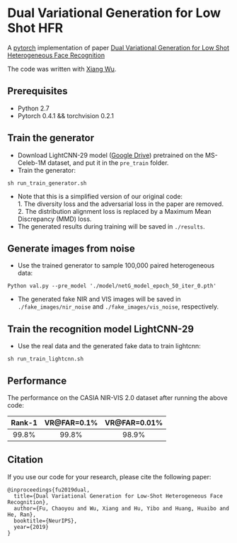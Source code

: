 # Dual Variational Generation for Low Shot HFR
A [pytorch](https://pytorch.org/) implementation of paper [Dual Variational Generation for Low Shot Heterogeneous Face Recognition](https://arxiv.org/pdf/1903.10203.pdf)

The code was written with [Xiang Wu](https://github.com/AlfredXiangWu).

## Prerequisites
- Python 2.7
- Pytorch 0.4.1 && torchvision 0.2.1 

## Train the generator
- Download LightCNN-29 model ([Google Drive](https://drive.google.com/file/d/1Jn6aXtQ84WY-7J3Tpr2_j6sX0ch9yucS/view)) pretrained on the MS-Celeb-1M dataset, and put it in the `pre_train` folder.
- Train the generator:
```
sh run_train_generator.sh
```
- Note that this is a simplified version of our original code: <br>
        1.  The diversity loss and the adversarial loss in the paper are removed. <br>
        2. The distribution alignment loss is replaced by a Maximum Mean Discrepancy (MMD) loss.
- The generated results during training will be saved in `./results`.

## Generate images from noise
- Use the trained generator to sample 100,000 paired heterogeneous data:
```
Python val.py --pre_model './model/netG_model_epoch_50_iter_0.pth'
```
- The generated fake NIR and VIS images will be saved in `./fake_images/nir_noise` and `./fake_images/vis_noise`, respectively.

## Train the recognition model LightCNN-29
- Use the real data and the generated fake data to train lightcnn:
```
sh run_train_lightcnn.sh
```

## Performance
The performance on the CASIA NIR-VIS 2.0 dataset after running the above code:

Rank-1 | VR@FAR=0.1% | VR@FAR=0.01%
:---: | :---: | :---:
99.8% | 99.8% | 98.9%

## Citation
If you use our code for your research, please cite the following paper:
```
@inproceedings{fu2019dual,
  title={Dual Variational Generation for Low-Shot Heterogeneous Face Recognition},
  author={Fu, Chaoyou and Wu, Xiang and Hu, Yibo and Huang, Huaibo and He, Ran},
  booktitle={NeurIPS},
  year={2019}
}
```
